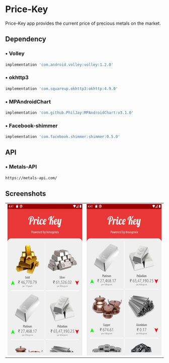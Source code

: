 # Price-Key
Price-Key app provides the current price of precious metals on the market.


## Dependency

### • Volley
```bash
implementation 'com.android.volley:volley:1.2.0'
```

### • okhttp3
```bash
implementation 'com.squareup.okhttp3:okhttp:4.9.0'
```

### • MPAndroidChart
```bash
implementation 'com.github.PhilJay:MPAndroidChart:v3.1.0'
```

### • Facebook-shimmer
```bash
implementation 'com.facebook.shimmer:shimmer:0.5.0'
```

## API

### • Metals-API
```bash
https://metals-api.com/
```

## Screenshots
<table>
<tr>
    <td><img src="https://github.com/SatyamSoni23/Price-Key/blob/master/Screenshots/pk1.png" width=340 height=480 padding = "20"/></td>
    <td><img src="https://github.com/SatyamSoni23/Price-Key/blob/master/Screenshots/pk2.png" width=340 height=480 padding = "20"/></td>
    </tr>
</table>
